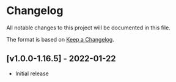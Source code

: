 # Changelog
All notable changes to this project will be documented in this file.

The format is based on [Keep a Changelog].

## [v1.0.0-1.16.5] - 2022-01-22
- Initial release

[Keep a Changelog]: https://keepachangelog.com/en/1.0.0/
